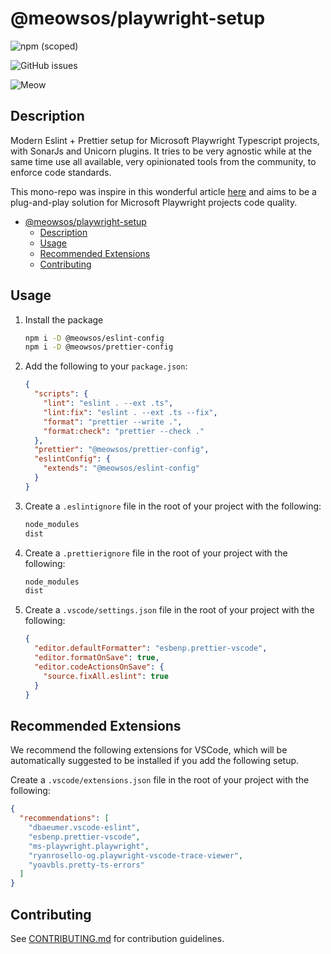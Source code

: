 # @meowsos/playwright-setup

![npm (scoped)](https://img.shields.io/npm/v/@meowsos/playwright-setup)

![GitHub issues](https://img.shields.io/github/issues/meowso/playwright-hero)

![Meow](https://bit.ly/fcc-running-cats)

## Description

Modern Eslint + Prettier setup for Microsoft Playwright Typescript projects, with SonarJs and Unicorn plugins.
It tries to be very agnostic while at the same time use all available, very opinionated tools from the community, to enforce code standards.

This mono-repo was inspire in this wonderful article [here](https://blog.logrocket.com/reduce-effort-shared-eslint-prettier-configs/) and aims to be a plug-and-play solution for Microsoft Playwright projects code quality.

- [@meowsos/playwright-setup](#meowsosplaywright-setup)
  - [Description](#description)
  - [Usage](#usage)
  - [Recommended Extensions](#recommended-extensions)
  - [Contributing](#contributing)

## Usage

1. Install the package

   ```bash
   npm i -D @meowsos/eslint-config
   npm i -D @meowsos/prettier-config
   ```

2. Add the following to your `package.json`:

   ```json
   {
     "scripts": {
       "lint": "eslint . --ext .ts",
       "lint:fix": "eslint . --ext .ts --fix",
       "format": "prettier --write .",
       "format:check": "prettier --check ."
     },
     "prettier": "@meowsos/prettier-config",
     "eslintConfig": {
       "extends": "@meowsos/eslint-config"
     }
   }
   ```

3. Create a `.eslintignore` file in the root of your project with the following:

   ```txt
   node_modules
   dist
   ```

4. Create a `.prettierignore` file in the root of your project with the following:

   ```txt
   node_modules
   dist
   ```

5. Create a `.vscode/settings.json` file in the root of your project with the following:

   ```json
   {
     "editor.defaultFormatter": "esbenp.prettier-vscode",
     "editor.formatOnSave": true,
     "editor.codeActionsOnSave": {
       "source.fixAll.eslint": true
     }
   }
   ```

## Recommended Extensions

We recommend the following extensions for VSCode, which will be automatically suggested to be installed if you add the following setup.

Create a `.vscode/extensions.json` file in the root of your project with the following:

```json
{
  "recommendations": [
    "dbaeumer.vscode-eslint",
    "esbenp.prettier-vscode",
    "ms-playwright.playwright",
    "ryanrosello-og.playwright-vscode-trace-viewer",
    "yoavbls.pretty-ts-errors"
  ]
}
```

## Contributing

See [CONTRIBUTING.md](CONTRIBUTING.md) for contribution guidelines.
